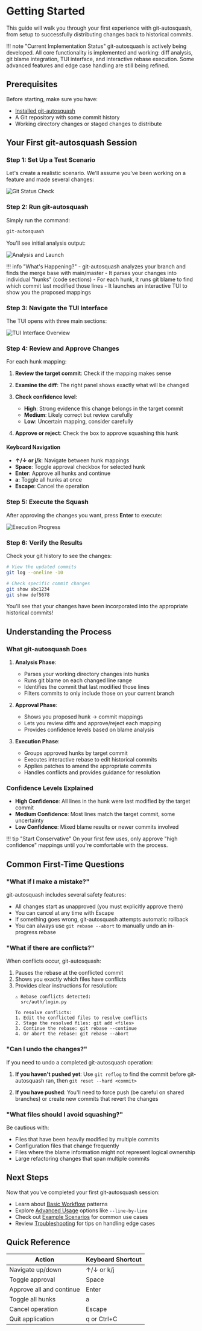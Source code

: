 # Getting Started

This guide will walk you through your first experience with git-autosquash, from setup to successfully distributing changes back to historical commits.

!!! note "Current Implementation Status"
    git-autosquash is actively being developed. All core functionality is implemented and working: diff analysis, git blame integration, TUI interface, and interactive rebase execution. Some advanced features and edge case handling are still being refined.

## Prerequisites

Before starting, make sure you have:

- [Installed git-autosquash](../installation.md)
- A Git repository with some commit history
- Working directory changes or staged changes to distribute

## Your First git-autosquash Session

### Step 1: Set Up a Test Scenario

Let's create a realistic scenario. We'll assume you've been working on a feature and made several changes:

![Git Status Check](../../screenshots/readme/workflow_step_01.png)

### Step 2: Run git-autosquash

Simply run the command:

```bash
git-autosquash
```

You'll see initial analysis output:

![Analysis and Launch](../../screenshots/readme/workflow_step_02.png)

!!! info "What's Happening?"
    - git-autosquash analyzes your branch and finds the merge base with main/master
    - It parses your changes into individual "hunks" (code sections)
    - For each hunk, it runs git blame to find which commit last modified those lines
    - It launches an interactive TUI to show you the proposed mappings

### Step 3: Navigate the TUI Interface

The TUI opens with three main sections:

![TUI Interface Overview](../../screenshots/readme/feature_interactive_tui.png)

### Step 4: Review and Approve Changes

For each hunk mapping:

1. **Review the target commit**: Check if the mapping makes sense
2. **Examine the diff**: The right panel shows exactly what will be changed
3. **Check confidence level**: 
   - **High**: Strong evidence this change belongs in the target commit
   - **Medium**: Likely correct but review carefully
   - **Low**: Uncertain mapping, consider carefully

4. **Approve or reject**: Check the box to approve squashing this hunk

#### Keyboard Navigation

- **↑/↓ or j/k**: Navigate between hunk mappings
- **Space**: Toggle approval checkbox for selected hunk
- **Enter**: Approve all hunks and continue
- **a**: Toggle all hunks at once
- **Escape**: Cancel the operation

### Step 5: Execute the Squash

After approving the changes you want, press **Enter** to execute:

![Execution Progress](../../screenshots/readme/workflow_step_05.png)

### Step 6: Verify the Results

Check your git history to see the changes:

```bash
# View the updated commits
git log --oneline -10

# Check specific commit changes
git show abc1234
git show def5678
```

You'll see that your changes have been incorporated into the appropriate historical commits!

## Understanding the Process

### What git-autosquash Does

1. **Analysis Phase**:
   - Parses your working directory changes into hunks
   - Runs git blame on each changed line range
   - Identifies the commit that last modified those lines
   - Filters commits to only include those on your current branch

2. **Approval Phase**:
   - Shows you proposed hunk → commit mappings
   - Lets you review diffs and approve/reject each mapping
   - Provides confidence levels based on blame analysis

3. **Execution Phase**:
   - Groups approved hunks by target commit
   - Executes interactive rebase to edit historical commits
   - Applies patches to amend the appropriate commits
   - Handles conflicts and provides guidance for resolution

### Confidence Levels Explained

- **High Confidence**: All lines in the hunk were last modified by the target commit
- **Medium Confidence**: Most lines match the target commit, some uncertainty
- **Low Confidence**: Mixed blame results or newer commits involved

!!! tip "Start Conservative"
    On your first few uses, only approve "high confidence" mappings until you're comfortable with the process.

## Common First-Time Questions

### "What if I make a mistake?"

git-autosquash includes several safety features:
- All changes start as unapproved (you must explicitly approve them)
- You can cancel at any time with Escape
- If something goes wrong, git-autosquash attempts automatic rollback
- You can always use `git rebase --abort` to manually undo an in-progress rebase

### "What if there are conflicts?"

When conflicts occur, git-autosquash:
1. Pauses the rebase at the conflicted commit
2. Shows you exactly which files have conflicts
3. Provides clear instructions for resolution:
   ```
   ⚠️ Rebase conflicts detected:
     src/auth/login.py
   
   To resolve conflicts:
   1. Edit the conflicted files to resolve conflicts
   2. Stage the resolved files: git add <files>
   3. Continue the rebase: git rebase --continue
   4. Or abort the rebase: git rebase --abort
   ```

### "Can I undo the changes?"

If you need to undo a completed git-autosquash operation:

1. **If you haven't pushed yet**: Use `git reflog` to find the commit before git-autosquash ran, then `git reset --hard <commit>`

2. **If you have pushed**: You'll need to force push (be careful on shared branches) or create new commits that revert the changes

### "What files should I avoid squashing?"

Be cautious with:
- Files that have been heavily modified by multiple commits
- Configuration files that change frequently  
- Files where the blame information might not represent logical ownership
- Large refactoring changes that span multiple commits

## Next Steps

Now that you've completed your first git-autosquash session:

- Learn about [Basic Workflow](basic-workflow.md) patterns
- Explore [Advanced Usage](advanced-usage.md) options like `--line-by-line`
- Check out [Example Scenarios](../examples/basic-scenarios.md) for common use cases
- Review [Troubleshooting](troubleshooting.md) for tips on handling edge cases

## Quick Reference

| Action | Keyboard Shortcut |
|--------|------------------|
| Navigate up/down | ↑/↓ or k/j |
| Toggle approval | Space |
| Approve all and continue | Enter |
| Toggle all hunks | a |
| Cancel operation | Escape |
| Quit application | q or Ctrl+C |